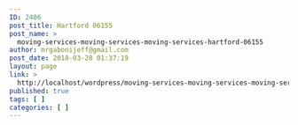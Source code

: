 ```yaml
---
ID: 2406
post_title: Hartford 06155
post_name: >
  moving-services-moving-services-moving-services-hartford-06155
author: mrgabonijeff@gmail.com
post_date: 2018-03-28 01:37:19
layout: page
link: >
  http://localhost/wordpress/moving-services-moving-services-moving-services-hartford-06155/
published: true
tags: [ ]
categories: [ ]
---
```

